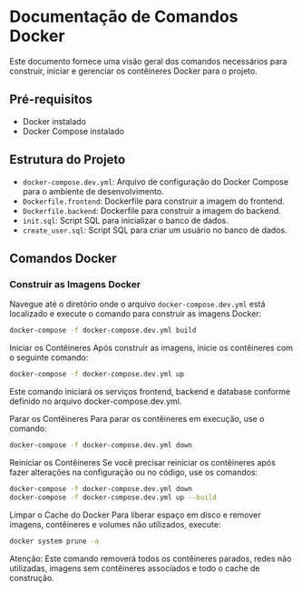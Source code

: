 # Documentação de Comandos Docker

Este documento fornece uma visão geral dos comandos necessários para construir, iniciar e gerenciar os contêineres Docker para o projeto.

## Pré-requisitos

- Docker instalado
- Docker Compose instalado

## Estrutura do Projeto

- `docker-compose.dev.yml`: Arquivo de configuração do Docker Compose para o ambiente de desenvolvimento.
- `Dockerfile.frontend`: Dockerfile para construir a imagem do frontend.
- `Dockerfile.backend`: Dockerfile para construir a imagem do backend.
- `init.sql`: Script SQL para inicializar o banco de dados.
- `create_user.sql`: Script SQL para criar um usuário no banco de dados.

## Comandos Docker

### Construir as Imagens Docker

Navegue até o diretório onde o arquivo `docker-compose.dev.yml` está localizado e execute o comando para construir as imagens Docker:

```sh
docker-compose -f docker-compose.dev.yml build 
```

Iniciar os Contêineres
Após construir as imagens, inicie os contêineres com o seguinte comando:

```sh
docker-compose -f docker-compose.dev.yml up
```

Este comando iniciará os serviços frontend, backend e database conforme definido no arquivo docker-compose.dev.yml.

Parar os Contêineres
Para parar os contêineres em execução, use o comando:


```sh
docker-compose -f docker-compose.dev.yml down
```

Reiniciar os Contêineres
Se você precisar reiniciar os contêineres após fazer alterações na configuração ou no código, use os comandos:

```sh
docker-compose -f docker-compose.dev.yml down
docker-compose -f docker-compose.dev.yml up --build
```

Limpar o Cache do Docker
Para liberar espaço em disco e remover imagens, contêineres e volumes não utilizados, execute:


```sh
docker system prune -a
```

Atenção: Este comando removerá todos os contêineres parados, redes não utilizadas, imagens sem contêineres associados e todo o cache de construção.